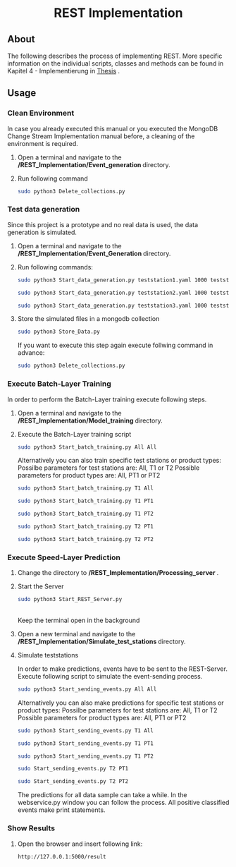 <p align="center">
  <h1 align="center"> REST Implementation </h1>
  <p align="center">

<!-- ABOUT THE PROJECT -->
## About

The following describes the process of implementing REST. More specific information on the individual scripts, classes and methods can be found in Kapitel 4 - Implementierung in [Thesis](https://github.com/larsgrespan/Event_Processing_System/tree/main/Thesis) .

## Usage


### Clean Environment

In case you already executed this manual or you executed the MongoDB Change Stream Implementation manual before, a cleaning of the environment is required. 

1. Open a terminal and navigate to the <b> /REST_Implementation/Event_generation </b> directory. 

2. Run following command

   ```sh
   sudo python3 Delete_collections.py
   ```

### Test data generation

Since this project is a prototype and no real data is used, the data generation is simulated.

1. Open a terminal and navigate to the <b> /REST_Implementation/Event_Generation </b> directory. 

2. Run following commands:
   ```sh
   sudo python3 Start_data_generation.py teststation1.yaml 1000 teststation1.csv
   ```

   ```sh
   sudo python3 Start_data_generation.py teststation2.yaml 1000 teststation2.csv
   ```

   ```sh
   sudo python3 Start_data_generation.py teststation3.yaml 1000 teststation3.csv
   ```

3. Store the simulated files in a mongodb collection

   ```sh
   sudo python3 Store_Data.py
   ```

   If you want to execute this step again execute follwing command in advance:
   ```sh
   sudo python3 Delete_collections.py
   ```
    
### Execute Batch-Layer Training

In order to perform the Batch-Layer training execute following steps.

1. Open a terminal and navigate to the <b> /REST_Implementation/Model_training </b> directory.

2. Execute the Batch-Layer training script

   ```sh
   sudo python3 Start_batch_training.py All All
   ```

   Alternatively you can also train specific test stations or product types:
   Possilbe parameters for test stations are: All, T1 or T2
   Possible parameters for product types are: All, PT1 or PT2

   ```sh
   sudo python3 Start_batch_training.py T1 All
   ```

   ```sh
   sudo python3 Start_batch_training.py T1 PT1
   ```

   ```sh
   sudo python3 Start_batch_training.py T1 PT2
   ```

   ```sh
   sudo python3 Start_batch_training.py T2 PT1
   ```

   ```sh
   sudo python3 Start_batch_training.py T2 PT2
   ```

### Execute Speed-Layer Prediction

1. Change the directory to <b> /REST_Implementation/Processing_server </b>. 

2. Start the Server

   ```sh
   sudo python3 Start_REST_Server.py
   ```
   <br> Keep the terminal open in the background <br>


3. Open a new terminal and navigate to the <b> /REST_Implementation/Simulate_test_stations </b> directory. 

4. Simulate teststations

   In order to make predictions, events have to be sent to the REST-Server. Execute following script to simulate the event-sending process. 

   ```sh
   sudo python3 Start_sending_events.py All All
   ```

   Alternatively you can also make predictions for specific test stations or product types:
   Possilbe parameters for test stations are: All, T1 or T2
   Possible parameters for product types are: All, PT1 or PT2

   ```sh
   sudo python3 Start_sending_events.py T1 All
   ```

   ```sh
   sudo python3 Start_sending_events.py T1 PT1
   ```

   ```sh
   sudo python3 Start_sending_events.py T1 PT2
   ```
   
   ```sh
   sudo Start_sending_events.py T2 PT1
   ```

   ```sh
   sudo Start_sending_events.py T2 PT2
   ```


   The predictions for all data sample can take a while.
   In the webservice.py window you can follow the process. All positive classified events make print statements.

### Show Results

1. Open the browser and insert following link:
   ```sh
   http://127.0.0.1:5000/result
   ```
 
